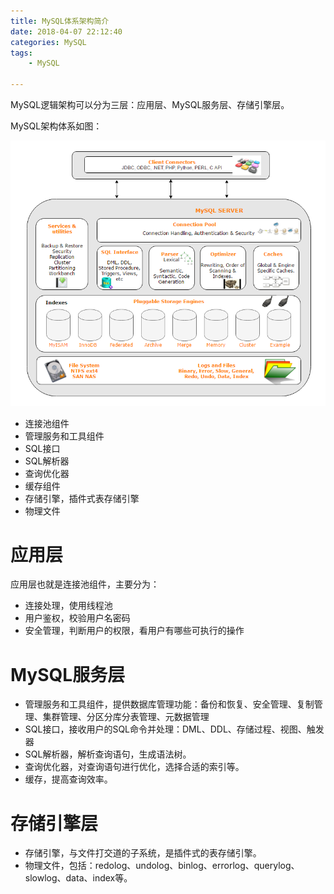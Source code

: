 ```yaml
---
title: MySQL体系架构简介
date: 2018-04-07 22:12:40
categories: MySQL
tags: 
	- MySQL

---
```


MySQL逻辑架构可以分为三层：应用层、MySQL服务层、存储引擎层。

<!--more-->

MySQL架构体系如图：

![MySQL-Architecture](./MySQL体系架构简介/MySQL-Architecture.png)

- 连接池组件
- 管理服务和工具组件
- SQL接口
- SQL解析器
- 查询优化器
- 缓存组件
- 存储引擎，插件式表存储引擎
- 物理文件

# 应用层

应用层也就是连接池组件，主要分为：

- 连接处理，使用线程池
- 用户鉴权，校验用户名密码
- 安全管理，判断用户的权限，看用户有哪些可执行的操作

# MySQL服务层

- 管理服务和工具组件，提供数据库管理功能：备份和恢复、安全管理、复制管理、集群管理、分区分库分表管理、元数据管理
- SQL接口，接收用户的SQL命令并处理：DML、DDL、存储过程、视图、触发器
- SQL解析器，解析查询语句，生成语法树。
- 查询优化器，对查询语句进行优化，选择合适的索引等。
- 缓存，提高查询效率。

# 存储引擎层

- 存储引擎，与文件打交道的子系统，是插件式的表存储引擎。
- 物理文件，包括：redolog、undolog、binlog、errorlog、querylog、slowlog、data、index等。